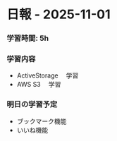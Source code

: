 # 日報 - 2025-11-01

### 学習時間: 5h

### 学習内容

- ActiveStorage 　学習
- AWS S3 　学習

### 明日の学習予定

- ブックマーク機能
- いいね機能
